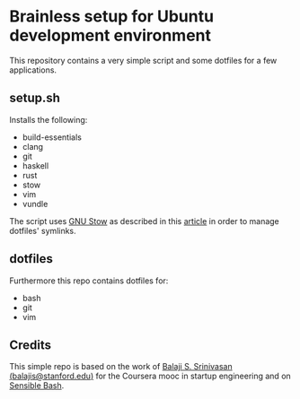 # Brainless setup for Ubuntu development environment
This repository contains a very simple script and some dotfiles for a few applications.

## setup.sh
Installs the following:

* build-essentials
* clang
* git
* haskell
* rust
* stow
* vim
* vundle

The script uses [GNU Stow](https://www.gnu.org/software/stow/) as described
in this
[article](http://brandon.invergo.net/news/2012-05-26-using-gnu-stow-to-manage-your-dotfiles.html)
in order to manage dotfiles' symlinks.

## dotfiles
Furthermore  this repo contains dotfiles for:

* bash
* git
* vim

## Credits
This simple repo is based on the work of
[Balaji S. Srinivasan (balajis@stanford.edu)](https://github.com/startup-class/setup)
for the Coursera mooc in startup engineering and on
[Sensible Bash](https://github.com/mrzool/bash-sensible).
